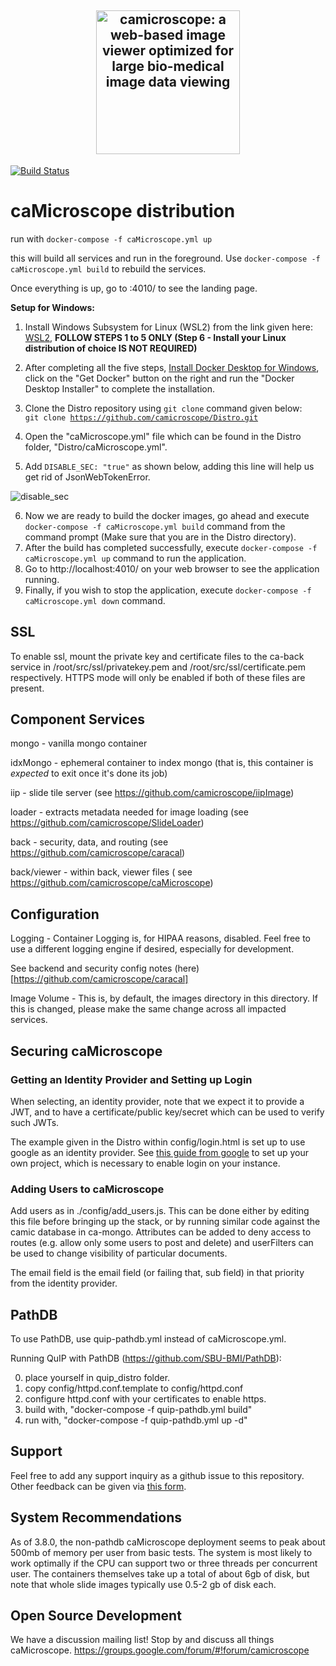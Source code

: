 <h2 align="center">
  <a href="http://camicroscope.org/"><img src="https://avatars2.githubusercontent.com/u/12075069?s=400&v=4" style="background-color:rgba(0,0,0,0);" height=230 alt="camicroscope: a web-based image viewer optimized for large bio-medical image data viewing"></a>
</h2>

[![Build Status](https://travis-ci.org/camicroscope/Distro.svg?branch=master)](https://travis-ci.org/camicroscope/Distro)

# caMicroscope distribution


run with `docker-compose -f caMicroscope.yml up`

this will build all services and run in the foreground.
Use `docker-compose -f caMicroscope.yml build` to rebuild the services.

Once everything is up, go to <the host this is running on>:4010/ to see the landing page.

**Setup for Windows:**
1. Install Windows Subsystem for Linux (WSL2) from the link given here: <a href = "https://docs.microsoft.com/en-us/windows/wsl/install-win10#manual-installation-steps">WSL2</a>, **FOLLOW STEPS 1 to 5 ONLY (Step 6 - Install your Linux distribution of choice IS NOT REQUIRED)** 
2. After completing all the five steps, <a href = "https://hub.docker.com/editions/community/docker-ce-desktop-windows/">Install Docker Desktop for Windows</a>, click on the "Get Docker" button on the right and run the "Docker Desktop Installer" to complete the installation.
3. Clone the Distro repository using <code>git clone</code> command given below:<br>
    <code>git clone https://github.com/camicroscope/Distro.git</code><br>

4. Open the "caMicroscope.yml" file which can be found in the Distro folder, "Distro/caMicroscope.yml".
5. Add <code>DISABLE_SEC: "true"</code> as shown below, adding this line will help us get rid of JsonWebTokenError.

![disable_sec](https://user-images.githubusercontent.com/40331239/113166920-d4d24d80-9260-11eb-9bc1-7cb8d301c46c.jpg)

6. Now we are ready to build the docker images, go ahead and execute <code>docker-compose -f caMicroscope.yml build</code> command from the command prompt (Make sure that you are in the Distro directory).
7. After the build has completed successfully, execute <code>docker-compose -f caMicroscope.yml up</code> command to run the application.
8. Go to http://localhost:4010/ on your web browser to see the application running.
9. Finally, if you wish to stop the application, execute <code>docker-compose -f caMicroscope.yml down</code> command.

## SSL
To enable ssl, mount the private key and certificate files to the ca-back service in /root/src/ssl/privatekey.pem and /root/src/ssl/certificate.pem respectively. HTTPS mode will only be enabled if both of these files are present.

## Component Services
mongo - vanilla mongo container

idxMongo - ephemeral container to index mongo (that is, this container is *expected* to exit once it's done its job)

iip - slide tile server (see https://github.com/camicroscope/iipImage)

loader - extracts metadata needed for image loading (see https://github.com/camicroscope/SlideLoader)

back - security, data, and routing (see https://github.com/camicroscope/caracal)

back/viewer - within back, viewer files ( see https://github.com/camicroscope/caMicroscope)

## Configuration
Logging - Container Logging is, for HIPAA reasons, disabled. Feel free to use a different logging engine if desired, especially for development.

See backend and security config notes (here)[https://github.com/camicroscope/caracal]

Image Volume - This is, by default, the images directory in this directory. If this is changed, please make the same change across all impacted services.

## Securing caMicroscope

### Getting an Identity Provider and Setting up Login

When selecting, an identity provider, note that we expect it to provide a JWT, and to have a certificate/public key/secret which can be used to verify such JWTs.

The example given in the Distro within config/login.html is set up to use google as an identity provider. See [this guide from google](https://developers.google.com/identity/sign-in/web/sign-in) to set up your own project, which is necessary to enable login on your instance.

### Adding Users to caMicroscope

Add users as in ./config/add\_users.js. This can be done either by editing this file before bringing up the stack, or by running similar code against the camic database in ca-mongo. Attributes can be added to deny access to routes (e.g. allow only some users to post and delete) and userFilters can be used to change visibility of particular documents.

The email field is the email field (or failing that, sub field) in that priority from the identity provider.

## PathDB

To use PathDB, use quip-pathdb.yml instead of caMicroscope.yml.

Running QuIP with PathDB (https://github.com/SBU-BMI/PathDB):

0) place yourself in quip\_distro folder.<br>
1) copy config/httpd.conf.template to config/httpd.conf<br>
2) configure httpd.conf with your certificates to enable https.<br>
3) build with, "docker-compose -f quip-pathdb.yml build"<br>
4) run with, "docker-compose -f quip-pathdb.yml up -d"

## Support
Feel free to add any support inquiry as a github issue to this repository. Other feedback can be given via [this form](https://docs.google.com/forms/d/e/1FAIpQLScL91LxrpAZjU88GBZP9gmcdgdf8__uNUwhws2lzU6Lr4qNwA/viewform).

## System Recommendations
As of 3.8.0, the non-pathdb caMicroscope deployment seems to peak about 500mb of memory per user from basic tests. The system is most likely to work optimally if the CPU can support two or three threads per concurrent user. The containers themselves take up a total of about 6gb of disk, but note that whole slide images typically use 0.5-2 gb of disk each.

## Open Source Development
We have a discussion mailing list! Stop by and discuss all things caMicroscope. https://groups.google.com/forum/#!forum/camicroscope
